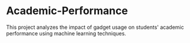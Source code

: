# Academic-Performance
This project analyzes the impact of gadget usage on students' academic performance using machine learning techniques.

